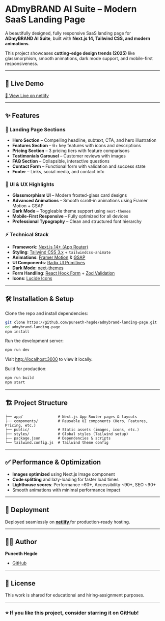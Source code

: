 # ADmyBRAND AI Suite – Modern SaaS Landing Page  

A beautifully designed, fully responsive SaaS landing page for **ADmyBRAND AI Suite**, built with **Next.js 14, Tailwind CSS, and modern animations**.  

This project showcases **cutting-edge design trends (2025)** like glassmorphism, smooth animations, dark mode support, and mobile-first responsiveness.

---

## 🚀 Live Demo  
[🔗 View Live on netlify](https://689c9edc4de262754b6065f3--addmybrandassignment.netlify.app/) 

---

## ✨ Features  

### 🌟 Landing Page Sections  
- **Hero Section** – Compelling headline, subtext, CTA, and hero illustration  
- **Features Section** – 6+ key features with icons and descriptions  
- **Pricing Section** – 3 pricing tiers with feature comparisons  
- **Testimonials Carousel** – Customer reviews with images  
- **FAQ Section** – Collapsible, interactive questions  
- **Contact Form** – Functional form with validation and success state  
- **Footer** – Links, social media, and contact info  

### 🎨 UI & UX Highlights  
- **Glassmorphism UI** – Modern frosted-glass card designs  
- **Advanced Animations** – Smooth scroll-in animations using Framer Motion + GSAP  
- **Dark Mode** – Toggleable theme support using `next-themes`  
- **Mobile-First Responsive** – Fully optimized for all devices  
- **Professional Typography** – Clean and structured font hierarchy  

### ⚡ Technical Stack  
- **Framework**: [Next.js 14+ (App Router)](https://nextjs.org)  
- **Styling**: [Tailwind CSS 3.x](https://tailwindcss.com) + `tailwindcss-animate`  
- **Animations**: [Framer Motion](https://www.framer.com/motion/) & [GSAP](https://greensock.com/gsap/)  
- **UI Components**: [Radix UI Primitives](https://www.radix-ui.com/)  
- **Dark Mode**: [next-themes](https://github.com/pacocoursey/next-themes)  
- **Form Handling**: [React Hook Form](https://react-hook-form.com/) + [Zod Validation](https://zod.dev)  
- **Icons**: [Lucide Icons](https://lucide.dev)  

---



## 🛠 Installation & Setup  

Clone the repo and install dependencies:  
```bash
git clone https://github.com/puneeth-hegde/admybrand-landing-page.git
cd admybrand-landing-page
npm install
```

Run the development server:  
```bash
npm run dev
```
Visit [http://localhost:3000](http://localhost:3000) to view it locally.

Build for production:  
```bash
npm run build
npm start
```

---

## 🏗 Project Structure  
```
├── app/                # Next.js App Router pages & layouts  
├── components/         # Reusable UI components (Hero, Features, Pricing, etc.)
├── public/             # Static assets (images, icons, etc.)
├── styles/             # Global styles (Tailwind setup)  
├── package.json        # Dependencies & scripts  
└── tailwind.config.js  # Tailwind theme config  
```

---

## ✅ Performance & Optimization  
- **Images optimized** using Next.js Image component  
- **Code splitting** and lazy-loading for faster load times  
- **Lighthouse scores**: Performance ~60+, Accessibility ~90+, SEO ~90+  
- Smooth animations with minimal performance impact  

---

## 🔗 Deployment  
Deployed seamlessly on **[netlify ](https://www.netlify.com/)** for production-ready hosting.  

---

## 👨‍💻 Author  
**Puneeth Hegde**  
- [GitHub](https://github.com/puneeth-hegde)   

---

## 📜 License  
This work is shared for educational and hiring‑assignment purposes.

---

### ⭐ If you like this project, consider starring it on GitHub!
